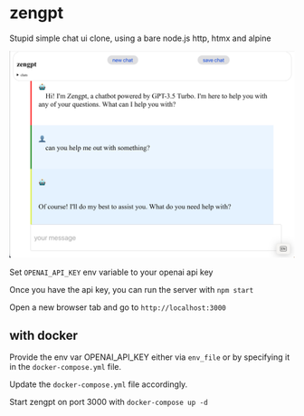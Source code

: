 # zengpt

Stupid simple chat ui clone, using a bare node.js http, htmx and alpine

![zengpt](zengpt.jpeg)

Set `OPENAI_API_KEY` env variable to your openai api key

Once you have the api key, you can run the server with `npm start`

Open a new browser tab and go to `http://localhost:3000`

## with docker

Provide the env var OPENAI_API_KEY either via `env_file` or by specifying it in the `docker-compose.yml` file.

Update the `docker-compose.yml` file accordingly.

Start zengpt on port 3000 with `docker-compose up -d`